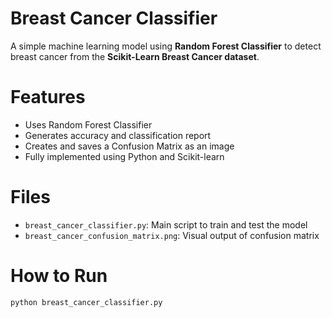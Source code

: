 # Breast Cancer Classifier

A simple machine learning model using **Random Forest Classifier** to detect breast cancer from the **Scikit-Learn Breast Cancer dataset**.

# Features

- Uses Random Forest Classifier
- Generates accuracy and classification report
- Creates and saves a Confusion Matrix as an image
- Fully implemented using Python and Scikit-learn

# Files

- `breast_cancer_classifier.py`: Main script to train and test the model
- `breast_cancer_confusion_matrix.png`: Visual output of confusion matrix

# How to Run

```bash
python breast_cancer_classifier.py
